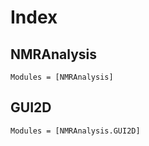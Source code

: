 # Index

## NMRAnalysis

```@index
Modules = [NMRAnalysis]
```

## GUI2D

```@index
Modules = [NMRAnalysis.GUI2D]
```